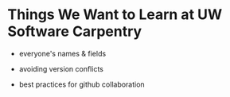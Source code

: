 # Things We Want to Learn at UW Software Carpentry

- everyone's names & fields

- avoiding version conflicts

- best practices for github collaboration
